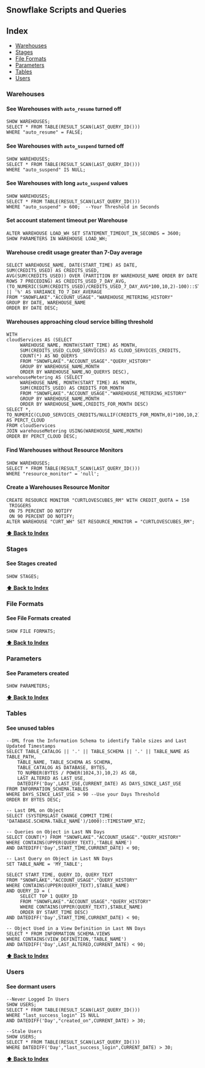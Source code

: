 ## Snowflake Scripts and Queries

## Index

* [Warehouses](#warehouses)
* [Stages](#stages)
* [File Formats](#file-formats)
* [Parameters](#parameters)
* [Tables](#tables)
* [Users](#users)

### Warehouses

#### See Warehouses with `auto_resume` turned off
```text
SHOW WAREHOUSES;
SELECT * FROM TABLE(RESULT_SCAN(LAST_QUERY_ID()))
WHERE "auto_resume" = FALSE;
```

#### See Warehouses with `auto_suspend` turned off
```text
SHOW WAREHOUSES;
SELECT * FROM TABLE(RESULT_SCAN(LAST_QUERY_ID()))
WHERE "auto_suspend" IS NULL;
```

#### See Warehouses with long `auto_suspend` values
```text
SHOW WAREHOUSES;
SELECT * FROM TABLE(RESULT_SCAN(LAST_QUERY_ID()))
WHERE "auto_suspend" > 600;  --Your Threshold in Seconds
```

#### Set account statement timeout per Warehouse
```text
ALTER WAREHOUSE LOAD_WH SET STATEMENT_TIMEOUT_IN_SECONDS = 3600;
SHOW PARAMETERS IN WAREHOUSE LOAD_WH;
```

#### Warehouse credit usage greater than 7-Day average
```text
SELECT WAREHOUSE_NAME, DATE(START_TIME) AS DATE, 
SUM(CREDITS_USED) AS CREDITS_USED,
AVG(SUM(CREDITS_USED)) OVER (PARTITION BY WAREHOUSE_NAME ORDER BY DATE ROWS 7 PRECEDING) AS CREDITS_USED_7_DAY_AVG,
(TO_NUMERIC(SUM(CREDITS_USED)/CREDITS_USED_7_DAY_AVG*100,10,2)-100)::STRING || '%' AS VARIANCE_TO_7_DAY_AVERAGE
FROM "SNOWFLAKE"."ACCOUNT_USAGE"."WAREHOUSE_METERING_HISTORY"
GROUP BY DATE, WAREHOUSE_NAME
ORDER BY DATE DESC;
```

#### Warehouses approaching cloud service billing threshold
```text
WITH
cloudServices AS (SELECT
     WAREHOUSE_NAME, MONTH(START_TIME) AS MONTH,
     SUM(CREDITS_USED_CLOUD_SERVICES) AS CLOUD_SERVICES_CREDITS, 
     COUNT(*) AS NO_QUERYS 
     FROM "SNOWFLAKE"."ACCOUNT_USAGE"."QUERY_HISTORY"
     GROUP BY WAREHOUSE_NAME,MONTH
     ORDER BY WAREHOUSE_NAME,NO_QUERYS DESC),
warehouseMetering AS (SELECT
     WAREHOUSE_NAME, MONTH(START_TIME) AS MONTH,
     SUM(CREDITS_USED) AS CREDITS_FOR_MONTH
     FROM "SNOWFLAKE"."ACCOUNT_USAGE"."WAREHOUSE_METERING_HISTORY"
     GROUP BY WAREHOUSE_NAME,MONTH
     ORDER BY WAREHOUSE_NAME,CREDITS_FOR_MONTH DESC)
SELECT *, TO_NUMERIC(CLOUD_SERVICES_CREDITS/NULLIF(CREDITS_FOR_MONTH,0)*100,10,2) AS PERCT_CLOUD 
FROM cloudServices
JOIN warehouseMetering USING(WAREHOUSE_NAME,MONTH)
ORDER BY PERCT_CLOUD DESC;
```

#### Find Warehouses without Resource Monitors
```text
SHOW WAREHOUSES;
SELECT * FROM TABLE(RESULT_SCAN(LAST_QUERY_ID()))
WHERE "resource_monitor" = 'null';
```

#### Create a Warehouses Resource Monitor
```text
CREATE RESOURCE MONITOR "CURTLOVESCUBES_RM" WITH CREDIT_QUOTA = 150 
 TRIGGERS 
 ON 75 PERCENT DO NOTIFY 
 ON 90 PERCENT DO NOTIFY;
ALTER WAREHOUSE "CURT_WH" SET RESOURCE_MONITOR = "CURTLOVESCUBES_RM";
```
**[⬆ Back to Index](#index)**


### Stages

#### See Stages created
```text
SHOW STAGES;
```
**[⬆ Back to Index](#index)**


### File Formats

#### See File Formats created
```text
SHOW FILE FORMATS;
```
**[⬆ Back to Index](#index)**


### Parameters

#### See Parameters created
```text
SHOW PARAMETERS;
```
**[⬆ Back to Index](#index)**


### Tables

#### See unused tables
```text
--DML from the Information Schema to identify Table sizes and Last Updated Timestamps
SELECT TABLE_CATALOG || '.' || TABLE_SCHEMA || '.' || TABLE_NAME AS TABLE_PATH, 
    TABLE_NAME, TABLE_SCHEMA AS SCHEMA,
    TABLE_CATALOG AS DATABASE, BYTES,
    TO_NUMBER(BYTES / POWER(1024,3),10,2) AS GB, 
    LAST_ALTERED AS LAST_USE,
    DATEDIFF('Day',LAST_USE,CURRENT_DATE) AS DAYS_SINCE_LAST_USE
FROM INFORMATION_SCHEMA.TABLES
WHERE DAYS_SINCE_LAST_USE > 90 --Use your Days Threshold
ORDER BY BYTES DESC;
 
-- Last DML on Object
SELECT (SYSTEM$LAST_CHANGE_COMMIT_TIME(
'DATABASE.SCHEMA.TABLE_NAME')/1000)::TIMESTAMP_NTZ;
 
-- Queries on Object in Last NN Days
SELECT COUNT(*) FROM "SNOWFLAKE"."ACCOUNT_USAGE"."QUERY_HISTORY"
WHERE CONTAINS(UPPER(QUERY_TEXT),'TABLE_NAME')
AND DATEDIFF('Day',START_TIME,CURRENT_DATE) < 90;
 
-- Last Query on Object in Last NN Days
SET TABLE_NAME = 'MY_TABLE';
 
SELECT START_TIME, QUERY_ID, QUERY_TEXT
FROM "SNOWFLAKE"."ACCOUNT_USAGE"."QUERY_HISTORY"
WHERE CONTAINS(UPPER(QUERY_TEXT),$TABLE_NAME) 
AND QUERY_ID = (
     SELECT TOP 1 QUERY_ID 
     FROM "SNOWFLAKE"."ACCOUNT_USAGE"."QUERY_HISTORY"
     WHERE CONTAINS(UPPER(QUERY_TEXT),$TABLE_NAME)
     ORDER BY START_TIME DESC)
AND DATEDIFF('Day',START_TIME,CURRENT_DATE) < 90;
 
-- Object Used in a View Definition in Last NN Days
SELECT * FROM INFORMATION_SCHEMA.VIEWS
WHERE CONTAINS(VIEW_DEFINITION,'TABLE_NAME')
AND DATEDIFF('Day',LAST_ALTERED,CURRENT_DATE) < 90;
```
**[⬆ Back to Index](#index)**



### Users

#### See dormant users
```text
--Never Logged In Users
SHOW USERS;
SELECT * FROM TABLE(RESULT_SCAN(LAST_QUERY_ID()))
WHERE "last_success_login" IS NULL
AND DATEDIFF('Day',"created_on",CURRENT_DATE) > 30;
 
--Stale Users
SHOW USERS;
SELECT * FROM TABLE(RESULT_SCAN(LAST_QUERY_ID()))
WHERE DATEDIFF('Day',"last_success_login",CURRENT_DATE) > 30;
```
**[⬆ Back to Index](#index)**

